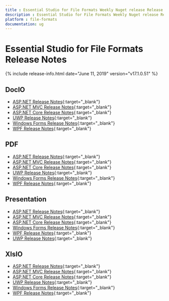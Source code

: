 ```yaml
---
title : Essential Studio for File Formats Weekly Nuget release Release Notes  
description : Essential Studio for File Formats Weekly Nuget release Release Notes  
platform : file-formats
documentation: ug
---
```


# Essential Studio for File Formats  Release Notes  

{% include release-info.html date="June 11, 2019" version="v17.1.0.51" %} 

## DocIO

* [ASP.NET Release Notes](/aspnet/release-notes/v17.1.0.51#docio){:target="_blank"}
* [ASP.NET MVC Release Notes](/aspnetmvc/release-notes/v17.1.0.51#docio){:target="_blank"}
* [ASP.NET Core Release Notes](/aspnet-core/release-notes/v17.1.0.51#docio){:target="_blank"}
* [UWP Release Notes](/uwp/release-notes/v17.1.0.51#docio){:target="_blank"}
* [Windows Forms Release Notes](/windowsforms/release-notes/v17.1.0.51#docio){:target="_blank"}
* [WPF Release Notes](/wpf/release-notes/v17.1.0.51#docio){:target="_blank"}


## PDF

* [ASP.NET Release Notes](/aspnet/release-notes/v17.1.0.51#pdf){:target="_blank"}
* [ASP.NET MVC Release Notes](/aspnetmvc/release-notes/v17.1.0.51#pdf){:target="_blank"}
* [ASP.NET Core Release Notes](/aspnet-core/release-notes/v17.1.0.51#pdf){:target="_blank"}
* [UWP Release Notes](/uwp/release-notes/v17.1.0.51#pdf){:target="_blank"}
* [Windows Forms Release Notes](/windowsforms/release-notes/v17.1.0.51#pdf){:target="_blank"}
* [WPF Release Notes](/wpf/release-notes/v17.1.0.51#pdf){:target="_blank"}


## Presentation

* [ASP.NET Release Notes](/aspnet/release-notes/v17.1.0.51#presentation){:target="_blank"}
* [ASP.NET MVC Release Notes](/aspnetmvc/release-notes/v17.1.0.51#presentation){:target="_blank"}
* [ASP.NET Core Release Notes](/aspnet-core/release-notes/v17.1.0.51#presentation){:target="_blank"}
* [Windows Forms Release Notes](/windowsforms/release-notes/v17.1.0.51#presentation){:target="_blank"}
* [WPF Release Notes](/wpf/release-notes/v17.1.0.51#presentation){:target="_blank"}
* [UWP Release Notes](/uwp/release-notes/v17.1.0.51#presentation){:target="_blank"}


## XlsIO

* [ASP.NET Release Notes](/aspnet/release-notes/v17.1.0.51#xlsio){:target="_blank"}
* [ASP.NET MVC Release Notes](/aspnetmvc/release-notes/v17.1.0.51#xlsio){:target="_blank"}
* [ASP.NET Core Release Notes](/aspnet-core/release-notes/v17.1.0.51#xlsio){:target="_blank"}
* [UWP Release Notes](/uwp/release-notes/v17.1.0.51#xlsio){:target="_blank"}
* [Windows Forms Release Notes](/windowsforms/release-notes/v17.1.0.51#xlsio){:target="_blank"}
* [WPF Release Notes](/wpf/release-notes/v17.1.0.51#xlsio){:target="_blank"}